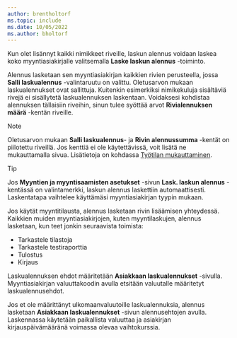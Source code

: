 ```yaml
---
author: brentholtorf
ms.topic: include
ms.date: 10/05/2022
ms.author: bholtorf
---
```

Kun olet lisännyt kaikki nimikkeet riveille, laskun alennus voidaan laskea koko myyntiasiakirjalle valitsemalla **Laske laskun alennus** -toiminto.

Alennus lasketaan sen myyntiasiakirjan kaikkien rivien perusteella, jossa **Salli laskualennus** -valintaruutu on valittu. Oletusarvon mukaan laskualennukset ovat sallittuja. Kuitenkin esimerkiksi nimikekuluja sisältäviä rivejä ei sisällytetä laskualennuksen laskentaan. Voidaksesi kohdistaa alennuksen tällaisiin riveihin, sinun tulee syöttää arvot **Rivialennuksen määrä** -kentän riveille.  

> [!NOTE]
> Oletusarvon mukaan **Salli laskualennus**- ja **Rivin alennussumma** -kentät on piilotettu riveillä. Jos kenttiä ei ole käytettävissä, voit lisätä ne mukauttamalla sivua. Lisätietoja on kohdassa [Työtilan mukauttaminen](../ui-personalization-user.md#to-start-personalizing-a-page-through-the-personalizing-banner).

> [!TIP]
> Jos **Myyntien ja myyntisaamisten asetukset** -sivun **Lask. laskun alennus** -kentässä on valintamerkki, laskun alennus laskettiin automaattisesti. Laskentatapa vaihtelee käyttämäsi myyntiasiakirjan tyypin mukaan.
>
> Jos käytät myyntitilausta, alennus lasketaan rivin lisäämisen yhteydessä. Kaikkien muiden myyntiasiakirjojen, kuten myyntilaskujen, alennus lasketaan, kun teet jonkin seuraavista toimista:
>
> * Tarkastele tilastoja
> * Tarkastele testiraporttia
> * Tulostus
> * Kirjaus

Laskualennuksen ehdot määritetään **Asiakkaan laskualennukset** -sivulla. Myyntiasiakirjan valuuttakoodin avulla etsitään valuutalle määritetyt laskualennusehdot.

Jos et ole määrittänyt ulkomaanvaluutoille laskualennuksia, alennus lasketaan **Asiakkaan laskualennukset** -sivun alennusehtojen avulla. Laskennassa käytetään paikallista valuuttaa ja asiakirjan kirjauspäivämääränä voimassa olevaa vaihtokurssia.
